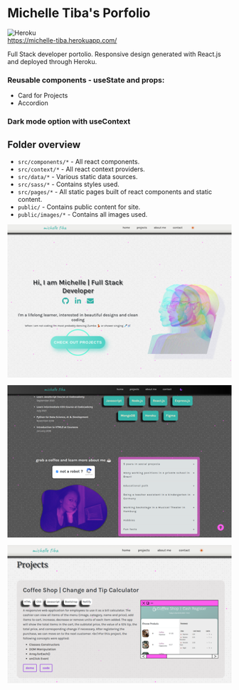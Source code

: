 # Michelle Tiba's Porfolio
![Heroku](https://heroku-badge.herokuapp.com/?app=michelle-tiba)
<br>
https://michelle-tiba.herokuapp.com/

Full Stack developer portolio.
Responsive design generated with React.js and deployed through Heroku.

### Reusable components - useState and props:
- Card for Projects
- Accordion 

### Dark mode option with useContext

## Folder overview

- `src/components/*` - All react components.
- `src/context/*` - All react context providers.
- `src/data/*` - Various static data sources.
- `src/sass/*` - Contains styles used.
- `src/pages/*` - All static pages built of react components and static content.
- `public/` - Contains public content for site.
- `public/images/*` - Contains all images used.


![homelight](https://raw.githubusercontent.com/midoritiba/portfolio/main/mockup/home-light.png)

![about](https://raw.githubusercontent.com/midoritiba/portfolio/main/mockup/about.png)


![projects](https://raw.githubusercontent.com/midoritiba/portfolio/main/mockup/projects.png)



